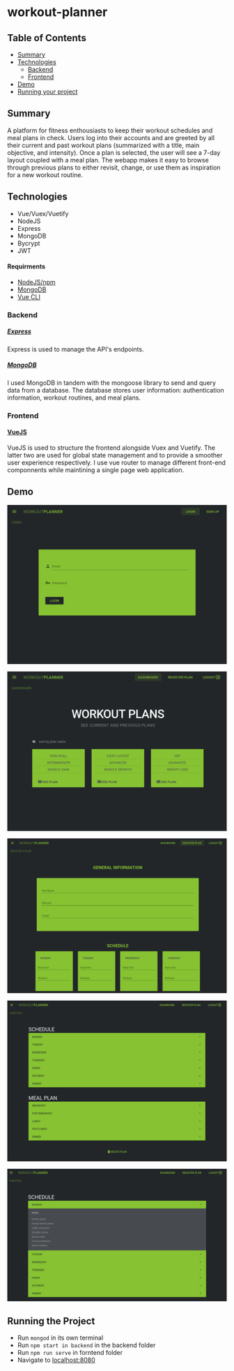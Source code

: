 # workout-planner

## Table of Contents

* [Summary](#summary)
* [Technologies](#technologies)                                                                  
	* [Backend](#backend)                                                                        
	* [Frontend](#frontend)                                                                      
* [Demo](#demo)                                                                                  
* [Running your project](#running-the-project)

## Summary

A platform for fitness enthousiasts to keep their workout schedules and meal plans in check. Users log into their accounts and are greeted by all their current and past workout plans (summarized with a title, main objective, and intensity). Once a plan is selected, the user will see a 7-day layout coupled with a meal plan. The webapp makes it easy to browse through previous plans to either revisit, change, or use them as inspiration for a new workout routine.

## Technologies

* Vue/Vuex/Vuetify
* NodeJS
* Express
* MongoDB
* Bycrypt
* JWT

#### Requirments
* [NodeJS/npm](https://nodejs.org/en/)
* [MongoDB](https://www.mongodb.com/)
* [Vue CLI](https://cli.vuejs.org/)

### Backend

##### [Express](https://expressjs.com/)

Express is used to manage the API's endpoints.

##### [MongoDB](https://www.mongodb.com/)

I used MongoDB in tandem with the mongoose library to send and query data from a database. The database stores user information: authentication information, workout routines, and meal plans.

### Frontend

#### [VueJS](https://vuejs.org/)

VueJS is used to structure the frontend alongside Vuex and Vuetify. The latter two are used for global state management and to provide a smoother user experience respectively. I use vue router to manage different front-end componnents while maintining a single page web application.

## Demo

![](/readme-images/login.png?raw=true)

![](/readme-images/dashboard.png?raw=true)

![](/readme-images/newPlan.png?raw=true)

![](/readme-images/plan.png?raw=true)

![](/readme-images/openPlan.png?raw=true)

## Running the Project

* Run `mongod` in its own terminal
* Run `npm start in backend` in the backend folder
* Run `npm run serve` in forntend folder
* Navigate to [localhost:8080](http://localhost:8080)
